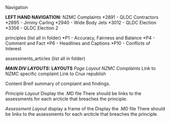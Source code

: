 Navigation

**LEFT HAND NAVIGATION:**
NZMC Complaints
*2891 - QLDC Contractors
*2895 - Jimmy Carling
*2940 - Wide Body Jets
*3012 - QLDC Election
*3356 - QLDC Election 2

principles
(list all in folder)
*P1 - Accuracy, Fairness and Balance
*P4 - Comment and Fact
*P6 - Headlines and Captions
*P10 - Conflicts of Interest

assessments_articles
    (list all in folder)

***MAIN DIV LAYOUTS:***
**LAYOUTS**
*Page Layout NZMC Complaints*
Link to NZMC specific complaint
Link to Crux republish

Content
Breif summary of complaint and findings.

*Principle Layout*
Display the .MD file 
There should be links to the assessments for each arcticle that breaches the principle. 


*Assessment Layout*
display a frame of the 
Display the .MD file 
There should be links to the assessments for each arcticle that breaches the principle. 



